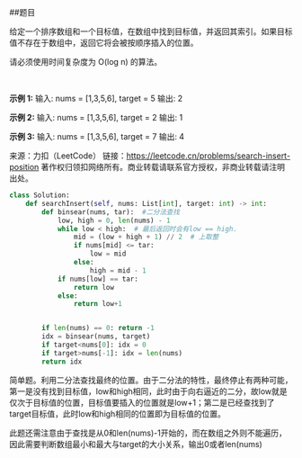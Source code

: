 ##题目

给定一个排序数组和一个目标值，在数组中找到目标值，并返回其索引。如果目标值不存在于数组中，返回它将会被按顺序插入的位置。

请必须使用时间复杂度为 O(log n) 的算法。

 

**示例 1:**
输入: nums = [1,3,5,6], target = 5
输出: 2

**示例 2:**
输入: nums = [1,3,5,6], target = 2
输出: 1

**示例 3:**
输入: nums = [1,3,5,6], target = 7
输出: 4

来源：力扣（LeetCode）
链接：https://leetcode.cn/problems/search-insert-position
著作权归领扣网络所有。商业转载请联系官方授权，非商业转载请注明出处。

~~~python
class Solution:
    def searchInsert(self, nums: List[int], target: int) -> int:  
        def binsear(nums, tar):  #二分法查找
            low, high = 0, len(nums) - 1
            while low < high:  # 最后返回时会有low == high.
                mid = (low + high + 1) // 2  # 上取整
                if nums[mid] <= tar:
                    low = mid
                else:
                    high = mid - 1
            if nums[low] == tar:
                return low
            else:
                return low+1


        if len(nums) == 0: return -1
        idx = binsear(nums, target)
        if target<nums[0]: idx = 0
        if target>nums[-1]: idx = len(nums)
        return idx
~~~

简单题。利用二分法查找最终的位置。由于二分法的特性，最终停止有两种可能，第一是没有找到目标值，low和high相同，此时由于向右逼近的二分，故low就是仅次于目标值的位置，目标值要插入的位置就是low+1；第二是已经查找到了target目标值，此时low和high相同的位置即为目标值的位置。

此题还需注意由于查找是从0和len(nums)-1开始的，而在数组之外则不能遍历，因此需要判断数组最小和最大与target的大小关系，输出0或者len(nums)